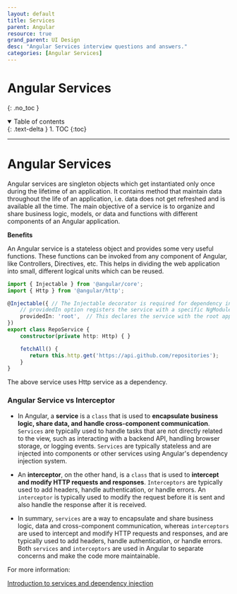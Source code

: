 ```yaml
---
layout: default
title: Services
parent: Angular
resource: true
grand_parent: UI Design
desc: "Angular Services interview questions and answers."
categories: [Angular Services]
---
```


# Angular Services
{: .no_toc }

<details open markdown="block">
  <summary>
    Table of contents
  </summary>
  {: .text-delta }
1. TOC
{:toc}
</details>

---


# Angular Services

Angular services are singleton objects which get instantiated only once during the lifetime of an application. It contains method that maintain data throughout the life of an application, i.e. data does not get refreshed and is available all the time. The main objective of a service is to organize and share business logic, models, or data and functions with different components of an Angular application.

**Benefits**

An Angular service is a stateless object and provides some very useful functions. These functions can be invoked from any component of Angular, like Controllers, Directives, etc. This helps in dividing the web application into small, different logical units which can be reused.

```typescript
import { Injectable } from '@angular/core';
import { Http } from '@angular/http';

@Injectable({ // The Injectable decorator is required for dependency injection to work
    // providedIn option registers the service with a specific NgModule
    providedIn: 'root',  // This declares the service with the root app (AppModule)
})
export class RepoService {
    constructor(private http: Http) { }

    fetchAll() {
       return this.http.get('https://api.github.com/repositories');
    }
}
```

The above service uses Http service as a dependency.

### Angular Service vs Interceptor

* In Angular, a **service** is a `class` that is used to **encapsulate business logic, share data, and handle cross-component communication**. `Services` are typically used to handle tasks that are not directly related to the view, such as interacting with a backend API, handling browser storage, or logging events. `Services` are typically stateless and are injected into components or other services using Angular's dependency injection system.

* An **interceptor**, on the other hand, is a `class` that is used to **intercept and modify HTTP requests and responses**. `Interceptors` are typically used to add headers, handle authentication, or handle errors. An `interceptor` is typically used to modify the request before it is sent and also handle the response after it is received.

* In summary, `services` are a way to encapsulate and share business logic, data and cross-component communication, whereas `interceptors` are used to intercept and modify HTTP requests and responses, and are typically used to add headers, handle authentication, or handle errors. Both `services` and `interceptors` are used in Angular to separate concerns and make the code more maintainable.

















For more information:

[Introduction to services and dependency injection](https://angular.io/guide/architecture-services)